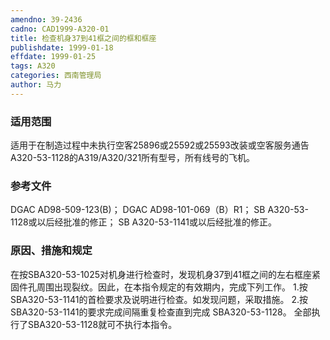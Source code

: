 ```yaml
---
amendno: 39-2436
cadno: CAD1999-A320-01
title: 检查机身37到41框之间的框和框座
publishdate: 1999-01-18
effdate: 1999-01-25
tags: A320
categories: 西南管理局
author: 马力
---
```


### 适用范围 
适用于在制造过程中未执行空客25896或25592或25593改装或空客服务通告A320-53-1128的A319/A320/321所有型号，所有线号的飞机。

<!--more-->
### 参考文件
DGAC AD98-509-123(B)； 
DGAC AD98-101-069（B）R1； 
SB A320-53-1128或以后经批准的修正； 
SB A320-53-1141或以后经批准的修正。

### 原因、措施和规定 
在按SBA320-53-1025对机身进行检查时，发现机身37到41框之间的左右框座紧固件孔周围出现裂纹。因此，在本指令规定的有效期内，完成下列工作。 
1.按SBA320-53-1141的首检要求及说明进行检查。如发现问题，采取措施。 
2.按SBA320-53-1141的要求完成间隔重复检查直到完成
SBA320-53-1128。 全部执行了SBA320-53-1128就可不执行本指令。
  
